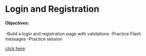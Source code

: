 
# Login and Registration
#### Objectives:
-Build a login and registration page with validations
-Practice Flash messages
-Practice session

[click here](https://github.com/anzreham/logandreg.git).
